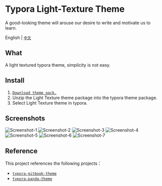 # Typora Light-Texture Theme

A good-looking theme will arouse our desire to write and motivate us to learn.

English |	[`中文`](./REDME_CN.md)

## What

A light textured typora theme, simplicity is not easy.

## Install

1. [`Download theme pack.`](https://github.com/xxxDeveloper/typora-xxx-theme/releases/download/v1.0.1/xxx-theme-v1.0.1.zip)
2. Unzip the Light Texture theme package into the typora theme package.
3. Select Light Texture theme in typora.


## Screenshots

![Screenshot-1](asses/Screenshot-1.png)
![Screenshot-2](asses/Screenshot-2.png)
![Screenshot-3](asses/Screenshot-3.png)
![Screenshot-4](asses/Screenshot-4.png)
![Screenshot-5](asses/Screenshot-5.png)
![Screenshot-6](asses/Screenshot-6.png)
![Screenshot-7](asses/Screenshot-7.png)

## Reference

This project references the following projects：

 - [`typora-gitbook-theme`](https://github.com/h16nning/typora-gitbook-theme)
 - [`typora-panda-theme`](https://github.com/gilbertohasnofb/typora-panda-theme)
